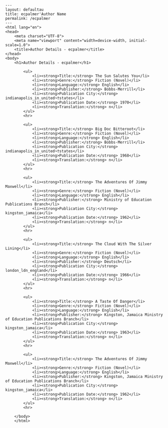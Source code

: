 
    ---
    layout: defaultau
    title: ecpalmer'Author Name 
    permalink: /ecpalmer
    ---
    <html lang="en">
    <head>
        <meta charset="UTF-8">
        <meta name="viewport" content="width=device-width, initial-scale=1.0">
        <title>Author Details - ecpalmer</title>
    </head>
    <body>
        <h1>Author Details - ecpalmer</h1>
        
            <ul>
                <li><strong>Title:</strong> The Sun Salutes You</li>
                <li><strong>Genre:</strong> Fiction (Novel)</li>
                <li><strong>Language:</strong> English</li>
                <li><strong>Publisher:</strong> Bobbs-Merrill</li>
                <li><strong>Publication City:</strong> indianapolis_in_united¬†states</li>
                <li><strong>Publication Date:</strong> 1970</li>
                <li><strong>Translation:</strong> n</li>
            </ul>
            <hr>
            
            <ul>
                <li><strong>Title:</strong> Big Doc Bitteroot</li>
                <li><strong>Genre:</strong> Fiction (Novel)</li>
                <li><strong>Language:</strong> English</li>
                <li><strong>Publisher:</strong> Bobbs-Merrill</li>
                <li><strong>Publication City:</strong> indianapolis_in_united¬†states</li>
                <li><strong>Publication Date:</strong> 1968</li>
                <li><strong>Translation:</strong> n</li>
            </ul>
            <hr>
            
            <ul>
                <li><strong>Title:</strong> The Adventures Of Jimmy Maxwell</li>
                <li><strong>Genre:</strong> Fiction (Novel)</li>
                <li><strong>Language:</strong> English</li>
                <li><strong>Publisher:</strong> Ministry of Education Publications Branch</li>
                <li><strong>Publication City:</strong> kingston_jamaica</li>
                <li><strong>Publication Date:</strong> 1962</li>
                <li><strong>Translation:</strong> n</li>
            </ul>
            <hr>
            
            <ul>
                <li><strong>Title:</strong> The Cloud With The Silver Lining</li>
                <li><strong>Genre:</strong> Fiction (Novel)</li>
                <li><strong>Language:</strong> English</li>
                <li><strong>Publisher:</strong> Deutsch</li>
                <li><strong>Publication City:</strong> london_ldn_england</li>
                <li><strong>Publication Date:</strong> 1966</li>
                <li><strong>Translation:</strong> n</li>
            </ul>
            <hr>
            
            <ul>
                <li><strong>Title:</strong> A Taste Of Danger</li>
                <li><strong>Genre:</strong> Fiction (Novel)</li>
                <li><strong>Language:</strong> English</li>
                <li><strong>Publisher:</strong> Kingston, Jamaica Ministry of Education Publications Branch</li>
                <li><strong>Publication City:</strong> kingston_jamaica</li>
                <li><strong>Publication Date:</strong> 1963</li>
                <li><strong>Translation:</strong> n</li>
            </ul>
            <hr>
            
            <ul>
                <li><strong>Title:</strong> The Adventures Of Jimmy Maxwell</li>
                <li><strong>Genre:</strong> Fiction (Novel)</li>
                <li><strong>Language:</strong> English</li>
                <li><strong>Publisher:</strong> Kingston, Jamaica Ministry of Education Publications Branch</li>
                <li><strong>Publication City:</strong> kingston_jamaica</li>
                <li><strong>Publication Date:</strong> 1962</li>
                <li><strong>Translation:</strong> n</li>
            </ul>
            <hr>
            
        </body>
        </html>
        